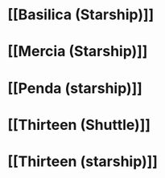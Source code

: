 # [[Basilica (Starship)]]

# [[Mercia (Starship)]]

# [[Penda (starship)]]

# [[Thirteen (Shuttle)]]

# [[Thirteen (starship)]]

